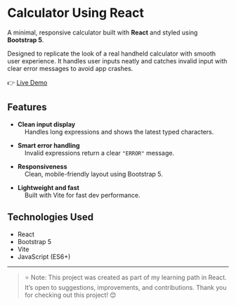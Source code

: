 # Calculator Using React

A minimal, responsive calculator built with **React** and styled using **Bootstrap 5**. 

Designed to replicate the look of a real handheld calculator with smooth user experience. It handles user inputs neatly and catches invalid input with clear error messages to avoid app crashes.


👉 [Live Demo](https://FarsanaPH.github.io/react-calculator)


## Features

- **Clean input display**  
  &nbsp;&nbsp;&nbsp;&nbsp;Handles long expressions and shows the latest typed characters.

- **Smart error handling**  
  &nbsp;&nbsp;&nbsp;&nbsp;Invalid expressions return a clear `"ERROR"` message.

- **Responsiveness**  
  &nbsp;&nbsp;&nbsp;&nbsp;Clean, mobile-friendly layout using Bootstrap 5.

- **Lightweight and fast**  
  &nbsp;&nbsp;&nbsp;&nbsp;Built with Vite for fast dev performance.



## Technologies Used

- React
- Bootstrap 5
- Vite
- JavaScript (ES6+)

---
>⭐ Note: This project was created as part of my learning path in React.
>It’s open to suggestions, improvements, and contributions. Thank you for checking out this project! 😊
